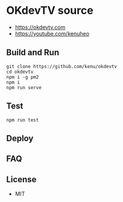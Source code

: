 # OKdevTV source

* https://okdevtv.com
* https://youtube.com/kenuheo

## Build and Run
```
git clone https://github.com/kenu/okdevtv
cd okdevtv
npm i -g pm2
npm i
npm run serve
```

## Test
`npm run test`

## Deploy

## FAQ

## License
* MIT
